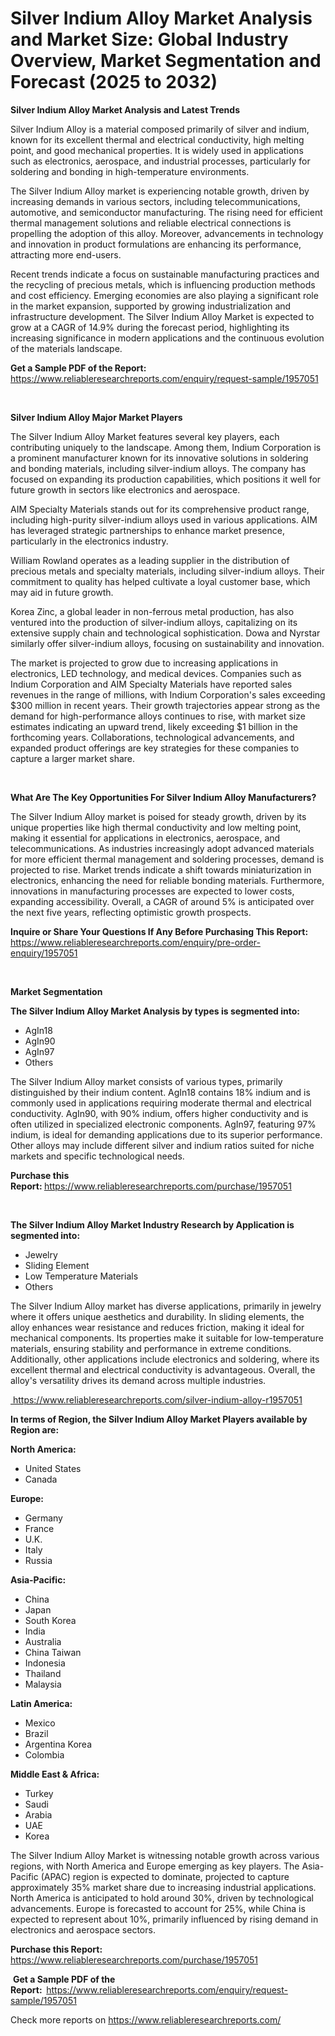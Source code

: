 <p><h1>Silver Indium Alloy Market Analysis and Market Size: Global Industry Overview, Market Segmentation and Forecast (2025 to 2032)</h1></p><p><strong>Silver Indium Alloy Market Analysis and Latest Trends</strong></p>
<p><p>Silver Indium Alloy is a material composed primarily of silver and indium, known for its excellent thermal and electrical conductivity, high melting point, and good mechanical properties. It is widely used in applications such as electronics, aerospace, and industrial processes, particularly for soldering and bonding in high-temperature environments.</p><p>The Silver Indium Alloy market is experiencing notable growth, driven by increasing demands in various sectors, including telecommunications, automotive, and semiconductor manufacturing. The rising need for efficient thermal management solutions and reliable electrical connections is propelling the adoption of this alloy. Moreover, advancements in technology and innovation in product formulations are enhancing its performance, attracting more end-users.</p><p>Recent trends indicate a focus on sustainable manufacturing practices and the recycling of precious metals, which is influencing production methods and cost efficiency. Emerging economies are also playing a significant role in the market expansion, supported by growing industrialization and infrastructure development. The Silver Indium Alloy Market is expected to grow at a CAGR of 14.9% during the forecast period, highlighting its increasing significance in modern applications and the continuous evolution of the materials landscape.</p></p>
<p><strong>Get a Sample PDF of the Report:&nbsp;</strong> <a href="https://www.reliableresearchreports.com/enquiry/request-sample/1957051?utm_campaign=2271&utm_medium=2&utm_source=Github&utm_content=ia&utm_term=30012025&utm_id=silver-indium-alloy">https://www.reliableresearchreports.com/enquiry/request-sample/1957051</a></p>
<p>&nbsp;</p>
<p><strong>Silver Indium Alloy Major Market Players</strong></p>
<p><p>The Silver Indium Alloy Market features several key players, each contributing uniquely to the landscape. Among them, Indium Corporation is a prominent manufacturer known for its innovative solutions in soldering and bonding materials, including silver-indium alloys. The company has focused on expanding its production capabilities, which positions it well for future growth in sectors like electronics and aerospace.</p><p>AIM Specialty Materials stands out for its comprehensive product range, including high-purity silver-indium alloys used in various applications. AIM has leveraged strategic partnerships to enhance market presence, particularly in the electronics industry. </p><p>William Rowland operates as a leading supplier in the distribution of precious metals and specialty materials, including silver-indium alloys. Their commitment to quality has helped cultivate a loyal customer base, which may aid in future growth.</p><p>Korea Zinc, a global leader in non-ferrous metal production, has also ventured into the production of silver-indium alloys, capitalizing on its extensive supply chain and technological sophistication. Dowa and Nyrstar similarly offer silver-indium alloys, focusing on sustainability and innovation.</p><p>The market is projected to grow due to increasing applications in electronics, LED technology, and medical devices. Companies such as Indium Corporation and AIM Specialty Materials have reported sales revenues in the range of millions, with Indium Corporation's sales exceeding $300 million in recent years. Their growth trajectories appear strong as the demand for high-performance alloys continues to rise, with market size estimates indicating an upward trend, likely exceeding $1 billion in the forthcoming years. Collaborations, technological advancements, and expanded product offerings are key strategies for these companies to capture a larger market share.</p></p>
<p>&nbsp;</p>
<p><strong>What Are The Key Opportunities For Silver Indium Alloy Manufacturers?</strong></p>
<p><p>The Silver Indium Alloy market is poised for steady growth, driven by its unique properties like high thermal conductivity and low melting point, making it essential for applications in electronics, aerospace, and telecommunications. As industries increasingly adopt advanced materials for more efficient thermal management and soldering processes, demand is projected to rise. Market trends indicate a shift towards miniaturization in electronics, enhancing the need for reliable bonding materials. Furthermore, innovations in manufacturing processes are expected to lower costs, expanding accessibility. Overall, a CAGR of around 5% is anticipated over the next five years, reflecting optimistic growth prospects.</p></p>
<p><strong>Inquire or Share Your Questions If Any Before Purchasing This Report:</strong> <a href="https://www.reliableresearchreports.com/enquiry/pre-order-enquiry/1957051?utm_campaign=2271&utm_medium=2&utm_source=Github&utm_content=ia&utm_term=30012025&utm_id=silver-indium-alloy">https://www.reliableresearchreports.com/enquiry/pre-order-enquiry/1957051</a></p>
<p>&nbsp;</p>
<p><strong>Market Segmentation</strong></p>
<p><strong>The Silver Indium Alloy Market Analysis by types is segmented into:</strong></p>
<p><ul><li>AgIn18</li><li>AgIn90</li><li>AgIn97</li><li>Others</li></ul></p>
<p><p>The Silver Indium Alloy market consists of various types, primarily distinguished by their indium content. AgIn18 contains 18% indium and is commonly used in applications requiring moderate thermal and electrical conductivity. AgIn90, with 90% indium, offers higher conductivity and is often utilized in specialized electronic components. AgIn97, featuring 97% indium, is ideal for demanding applications due to its superior performance. Other alloys may include different silver and indium ratios suited for niche markets and specific technological needs.</p></p>
<p><strong>Purchase this Report:&nbsp;</strong><a href="https://www.reliableresearchreports.com/purchase/1957051?utm_campaign=2271&utm_medium=2&utm_source=Github&utm_content=ia&utm_term=30012025&utm_id=silver-indium-alloy">https://www.reliableresearchreports.com/purchase/1957051</a></p>
<p>&nbsp;</p>
<p><strong>The Silver Indium Alloy Market Industry Research by Application is segmented into:</strong></p>
<p><ul><li>Jewelry</li><li>Sliding Element</li><li>Low Temperature Materials</li><li>Others</li></ul></p>
<p><p>The Silver Indium Alloy market has diverse applications, primarily in jewelry where it offers unique aesthetics and durability. In sliding elements, the alloy enhances wear resistance and reduces friction, making it ideal for mechanical components. Its properties make it suitable for low-temperature materials, ensuring stability and performance in extreme conditions. Additionally, other applications include electronics and soldering, where its excellent thermal and electrical conductivity is advantageous. Overall, the alloy's versatility drives its demand across multiple industries.</p></p>
<p><a href="https://www.reliableresearchreports.com/silver-indium-alloy-r1957051?utm_campaign=2271&utm_medium=2&utm_source=Github&utm_content=ia&utm_term=30012025&utm_id=silver-indium-alloy">&nbsp;https://www.reliableresearchreports.com/silver-indium-alloy-r1957051</a></p>
<p><strong>In terms of Region, the Silver Indium Alloy Market Players available by Region are:</strong></p>
<p>
    <p> <strong> North America: </strong>
        <ul>
            <li>United States</li>
            <li>Canada</li>
        </ul>
        </p> 
    <p> <strong> Europe: </strong>
        <ul>
            <li>Germany</li>
            <li>France</li>
            <li>U.K.</li>
            <li>Italy</li>
            <li>Russia</li>
        </ul>
        </p> 
    <p> <strong> Asia-Pacific: </strong>
        <ul>
            <li>China</li>
            <li>Japan</li>
            <li>South Korea</li>
            <li>India</li>
            <li>Australia</li>
            <li>China Taiwan</li>
            <li>Indonesia</li>
            <li>Thailand</li>
            <li>Malaysia</li>
        </ul>
        </p> 
    <p> <strong> Latin America: </strong>
        <ul>
            <li>Mexico</li>
            <li>Brazil</li>
            <li>Argentina Korea</li>
            <li>Colombia</li>
        </ul>
        </p> 
    <p> <strong> Middle East & Africa: </strong>
        <ul>
            <li>Turkey</li>
            <li>Saudi</li>
            <li>Arabia</li>
            <li>UAE</li>
            <li>Korea</li>
        </ul>
    </p>
    </p>
<p><p>The Silver Indium Alloy Market is witnessing notable growth across various regions, with North America and Europe emerging as key players. The Asia-Pacific (APAC) region is expected to dominate, projected to capture approximately 35% market share due to increasing industrial applications. North America is anticipated to hold around 30%, driven by technological advancements. Europe is forecasted to account for 25%, while China is expected to represent about 10%, primarily influenced by rising demand in electronics and aerospace sectors.</p></p>
<p><strong>Purchase this Report: </strong><a href="https://www.reliableresearchreports.com/purchase/1957051?utm_campaign=2271&utm_medium=2&utm_source=Github&utm_content=ia&utm_term=30012025&utm_id=silver-indium-alloy">https://www.reliableresearchreports.com/purchase/1957051</a></p>
<p>&nbsp;<strong>Get a Sample PDF of the Report:&nbsp;&nbsp;</strong><a href="https://www.reliableresearchreports.com/enquiry/request-sample/1957051?utm_campaign=2271&utm_medium=2&utm_source=Github&utm_content=ia&utm_term=30012025&utm_id=silver-indium-alloy">https://www.reliableresearchreports.com/enquiry/request-sample/1957051</a></p>
<p><strong></strong></p>
<p>Check more reports on <a href="https://www.reliableresearchreports.com/?utm_campaign=2271&utm_medium=2&utm_source=Github&utm_content=ia&utm_term=30012025&utm_id=silver-indium-alloy">https://www.reliableresearchreports.com/</a></p>